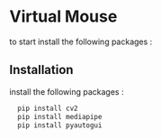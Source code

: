 
# Virtual Mouse

to start install the following packages :


## Installation

install the following packages : 

```bash
  pip install cv2
  pip install mediapipe
  pip install pyautogui
```
    

